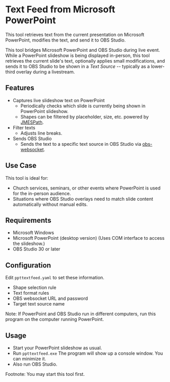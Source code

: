 # Text Feed from Microsoft PowerPoint

This tool retrieves text from the current presentation on Microsoft PowerPoint,
modifies the text, and send it to OBS Studio.

This tool bridges Microsoft PowerPoint and OBS Studio during live event.
While a PowerPoint slideshow is being displayed in-person,
this tool retrieves the current slide's text,
optionally applies small modifications,
and sends it to OBS Studio to be shown in a *Text Source*
-- typically as a lower-third overlay during a livestream.

## Features

- Captures live slideshow text on PowerPoint
  - Periodically checks which slide is currently being shown in PowerPoint slideshow.
  - Shapes can be filtered by placeholder, size, etc. powered by [JMESPath](https://jmespath.org/).
- Filter texts
  - Adjusts line breaks.
- Sends OBS Studio
  - Sends the text to a specific text source in OBS Studio via [obs-websocket](https://github.com/obsproject/obs-websocket).

## Use Case

This tool is ideal for:
- Church services, seminars, or other events where PowerPoint is used for the in-person audience.
- Situations where OBS Studio overlays need to match slide content automatically without manual edits.

## Requirements

- Microsoft Windows
- Microsoft PowerPoint (desktop version)
  (Uses COM interface to access the slideshow.)
- OBS Studio 30 or later

## Configuration

Edit `ppttextfeed.yaml` to set these information.
- Shape selection rule
- Text format rules
- OBS websocket URL and password
- Target text source name

Note: If PowerPoint and OBS Studio run in different computers,
run this program on the computer running PowerPoint.

## Usage

- Start your PowerPoint slideshow as usual.
- Run `ppttextfeed.exe`
  The program will show up a console window. You can minimize it.
- Also run OBS Studio.

Footnote: You may start this tool first.

<!-- TODO: put an example
## Example
-->
